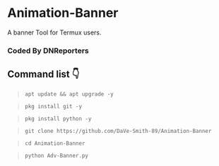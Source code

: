 <img src="">

# Animation-Banner

A banner Tool for Termux users.

### Coded By DNReporters

## Command list 👇

>`apt update && apt upgrade -y`

>`pkg install git -y`

>`pkg install python -y`

>`git clone https://github.com/DaVe-Smith-89/Animation-Banner`

>`cd Animation-Banner`

>`python Adv-Banner.py`


